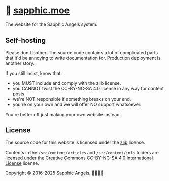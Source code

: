 # 🌸 [sapphic.moe](sapphic.moe)
The website for the Sapphic Angels system.

## Self-hosting
Please don't bother. The source code contains a lot of complicated parts that it'd be annoying to write documentation for. Production deployment is another story.

If you still insist, know that:
- you MUST include and comply with the zlib license.
- you CANNOT twist the CC-BY-NC-SA 4.0 license in any way for content posts.
- we're NOT responsible if something breaks on your end.
- you're on your own and we will offer NO support whatsoever.

You're better off just making your own website instead.

## License

The source code for this website is licensed under the [zlib][license] license.
 
Contents in the `/src/content/articles` and `/src/content/info` folders are licensed under the [Creative Commons CC-BY-NC-SA 4.0 International License][cc-license] license.

Copyright &copy; 2016-2025 Sapphic Angels. 🏳️‍⚧️🏳️‍🌈

[cc-license]: https://creativecommons.org/licenses/by-nc-sa/4.0/ 'Creative Commons CC-BY-NC-SA 4.0 International License'
[license]: https://github.com/SapphoSys/sapphic.moe/blob/main/LICENSE 'zlib License'
